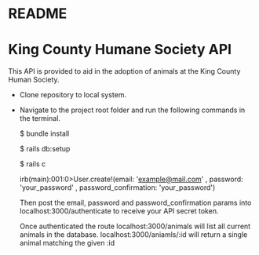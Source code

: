# README

# King County Humane Society API

  This API is provided to aid in the adoption of animals at the King County Human Society.

* Clone repository to local system.
* Navigate to the project root folder and run the following commands in the terminal.

  $ bundle install

  $ rails db:setup

  $ rails c

  irb(main):001:0>User.create!(email: 'example@mail.com' , password: 'your_password' , password_confirmation: 'your_password')

  Then post the email, password and password_confirmation params into localhost:3000/authenticate to receive your API secret token.

  Once authenticated the route localhost:3000/animals will list all current animals in the database.
  localhost:3000/aniamls/:id will return a single animal matching the given :id
  
